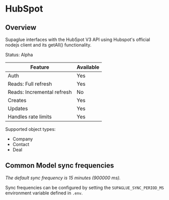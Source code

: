 # HubSpot

## Overview

Supaglue interfaces with the HubSpot V3 API using Hubspot's official nodejs client and its getAll() functionality.

Status: Alpha

| Feature                    | Available |
| -------------------------- | --------- |
| Auth                       | Yes       |
| Reads: Full refresh        | Yes       |
| Reads: Incremental refresh | No        |
| Creates                    | Yes       |
| Updates                    | Yes       |
| Handles rate limits        | Yes       |

Supported object types:

- Company
- Contact
- Deal

## Common Model sync frequencies

_The default sync frequency is 15 minutes (900000 ms)._

Sync frequencies can be configured by setting the `SUPAGLUE_SYNC_PERIOD_MS` environment variable defined in `.env`.
